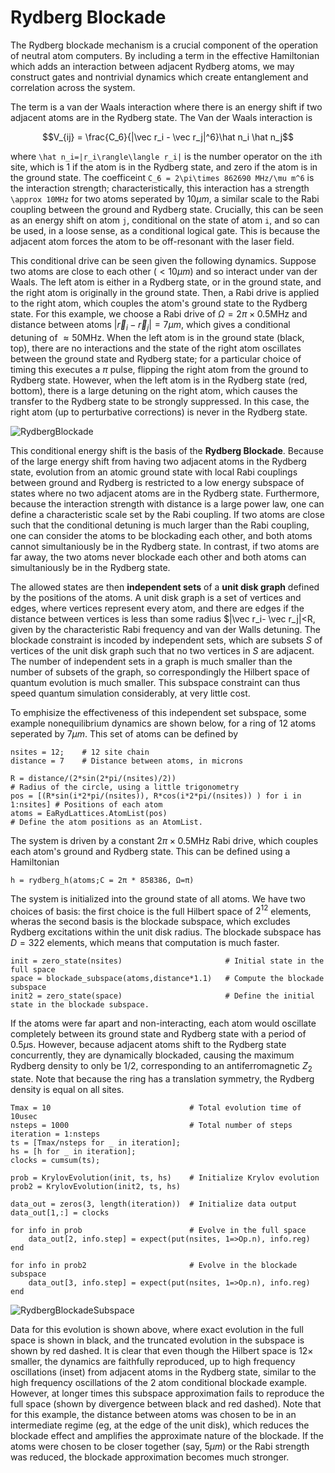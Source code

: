 # Rydberg Blockade

The Rydberg blockade mechanism is a crucial component of the operation of neutral atom computers. By including a term in the effective Hamiltonian which adds an interaction between adjacent Rydberg atoms, we may construct gates and nontrivial dynamics which create entanglement and correlation across the system.

The term is a van der Waals interaction where there is an energy shift if two adjacent atoms are in the Rydberg state. The Van der Waals interaction is

```math
V_{ij} = \frac{C_6}{|\vec r_i - \vec r_j|^6}\hat n_i \hat n_j
```

where ``\hat n_i=|r_i\rangle\langle r_i|`` is the number operator on the ``i``th site, which is 1 if the atom is in the Rydberg state, and zero if the atom is in the ground state. The coefficeint ``C_6 = 2\pi\times 862690 MHz/\mu m^6`` is the interaction strength; characteristically, this interaction has a strength ``\approx 10MHz`` for two atoms seperated by $10\mu m$, a similar scale to the Rabi coupling between the ground and Rydberg state. Crucially, this can be seen as an energy shift on atom ``j``, conditional on the state of atom ``i``, and so can be used, in a loose sense, as a conditional logical gate. This is because the adjacent atom forces the atom to be off-resonant with the laser field.

This conditional drive can be seen given the following dynamics. Suppose two atoms are close to each other ($< 10 \mu m$) and so interact under van der Waals. The left atom is either in a Rydberg state, or in the ground state, and the right atom is originally in the ground state. Then, a Rabi drive is applied to the right atom, which couples the atom's ground state to the Rydberg state. For this example, we choose a Rabi drive of $\Omega=2\pi\times 0.5$MHz and distance between atoms $|\vec r_i- \vec r_j| = 7\mu m$, which gives a conditional detuning of $\approx 50$MHz. When the left atom is in the ground state (black, top), there are no interactions and the state of the right atom oscillates between the ground state and Rydberg state; for a particular choice of timing this executes a $\pi$ pulse, flipping the right atom from the ground to Rydberg state. However, when the left atom is in the Rydberg state (red, bottom), there is a large detuning on the right atom, which causes the transfer to the Rydberg state to be strongly suppressed. In this case, the right atom (up to perturbative corrections) is never in the Rydberg state.

![RydbergBlockade](https://user-images.githubusercontent.com/20091330/157902323-44caafc9-2e5a-4f0f-8dc5-8b5e814bf9b0.png)

This conditional energy shift is the basis of the **Rydberg Blockade**. Because of the large energy shift from having two adjacent atoms in the Rydberg state, evolution from an atomic ground state with local Rabi couplings between ground and Rydberg is restricted to a low energy subspace of states where no two adjacent atoms are in the Rydberg state. Furthermore, because the interaction strength with distance is a large power law, one can define a characteristic scale set by the Rabi coupling. If two atoms are close such that the conditional detuning is much larger than the Rabi coupling, one can consider the atoms to be blockading each other, and both atoms cannot simultaniously be in the Rydberg state. In contrast, if two atoms are far away, the two atoms never blockade each other and both atoms can simultaniously be in the Rydberg state.

The allowed states are then **independent sets** of a **unit disk graph** defined by the positions of the atoms. A unit disk graph is a set of vertices and edges, where vertices represent every atom, and there are edges if the distance between vertices is less than some radius $|\vec r_i- \vec r_j|<R, given by the characteristic Rabi frequency and van der Walls detuning. The blockade constraint is incoded by independent sets, which are subsets  $S$ of vertices of the unit disk graph such that no two vertices in $S$ are adjacent. The number of independent sets in a graph is much smaller than the number of subsets of the graph, so correspondingly the Hilbert space of quantum evolution is much smaller. This subspace constraint can thus speed quantum simulation considerably, at very little cost.



To emphisize the effectiveness of this independent set subspace, some example nonequilibrium dynamics are shown below, for a ring of 12 atoms seperated by $7\mu m$. This set of atoms can be defined by

```
nsites = 12;    # 12 site chain
distance = 7    # Distance between atoms, in microns

R = distance/(2*sin(2*pi/(nsites)/2))                                       # Radius of the circle, using a little trigonometry
pos = [(R*sin(i*2*pi/(nsites)), R*cos(i*2*pi/(nsites)) ) for i in 1:nsites] # Positions of each atom
atoms = EaRydLattices.AtomList(pos)                                         # Define the atom positions as an AtomList.
```

The system is driven by a constant $2\pi \times 0.5$MHz Rabi drive, which couples each atom's ground and Rydberg state. This can be defined using a Hamiltonian

```
h = rydberg_h(atoms;C = 2π * 858386, Ω=π)
```


The system is initialized into the ground state of all atoms. We have two choices of basis: the first choice is the full Hilbert space of $2^12$ elements, wheras the second basis is the blockade subspace, which excludes Rydberg excitations within the unit disk radius. The blockade subspace has $D=322$ elements, which means that computation is much faster.

```
init = zero_state(nsites)                       # Initial state in the full space
space = blockade_subspace(atoms,distance*1.1)   # Compute the blockade subspace
init2 = zero_state(space)                       # Define the initial state in the blockade subspace.
```

If the atoms were far apart and non-interacting, each atom would oscillate completely between its ground state and Rydberg state with a period of $0.5 \mu$s. However, because adjacent atoms shift to the Rydberg state concurrently, they are dynamically blockaded, causing the maximum Rydberg density to only be 1/2, corresponding to an antiferromagnetic $Z_2$ state. Note that because the ring has a translation symmetry, the Rydberg density is equal on all sites.

```
Tmax = 10                               # Total evolution time of 10usec
nsteps = 1000                           # Total number of steps
iteration = 1:nsteps
ts = [Tmax/nsteps for _ in iteration];
hs = [h for _ in iteration];
clocks = cumsum(ts);

prob = KrylovEvolution(init, ts, hs)    # Initialize Krylov evolution
prob2 = KrylovEvolution(init2, ts, hs)

data_out = zeros(3, length(iteration))  # Initialize data output
data_out[1,:] = clocks

for info in prob                        # Evolve in the full space
    data_out[2, info.step] = expect(put(nsites, 1=>Op.n), info.reg)
end

for info in prob2                       # Evolve in the blockade subspace
    data_out[3, info.step] = expect(put(nsites, 1=>Op.n), info.reg)
end
```

![RydbergBlockadeSubspace](https://user-images.githubusercontent.com/20091330/157916384-c2571b44-0ba6-4280-83e9-d26cea1a2f9a.png)

Data for this evolution is shown above, where exact evolution in the full space is shown in black, and the truncated evolution in the subspace is shown by red dashed. It is clear that even though the Hilbert space is $12\times$ smaller, the dynamics are faithfully reproduced, up to high frequency oscillations (inset) from adjacent atoms in the Rydberg state, similar to the high frequency oscillations of the 2 atom conditional blockade example. However, at longer times this subspace approximation fails to reproduce the full space (shown by divergence between black and red dashed). Note that for this example, the distance between atoms was chosen to be in an intermediate regime (eg, at the edge of the unit disk), which reduces the blockade effect and amplifies the approximate nature of the blockade. If the atoms were chosen to be closer together (say, $5\mu m$) or the Rabi strength was reduced, the blockade approximation becomes much stronger.





